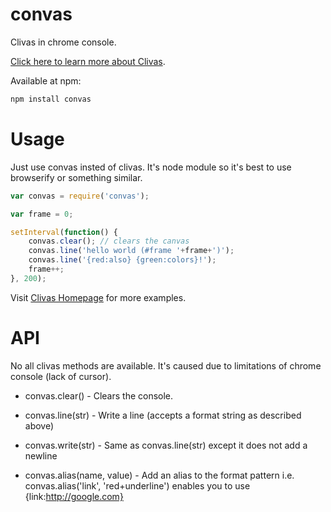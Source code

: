 # convas
Clivas in chrome console.

[Click here to learn more about Clivas](https://github.com/mafintosh/clivas "Clivas Homepage").

Available at npm:

```sh
npm install convas
```

# Usage
Just use convas insted of clivas. It's node module so it's best to use browserify or something similar.
```javascript
var convas = require('convas');

var frame = 0;

setInterval(function() {
    convas.clear(); // clears the canvas
    convas.line('hello world (#frame '+frame+')');
    convas.line('{red:also} {green:colors}!');
    frame++;
}, 200);
```
Visit [Clivas Homepage](https://github.com/mafintosh/clivas "Clivas Homepage") for more examples.

# API

No all clivas methods are available. It's caused due to limitations of chrome console (lack of cursor).

- convas.clear() - Clears the console.

- convas.line(str) - Write a line (accepts a format string as described above)

- convas.write(str) - Same as convas.line(str) except it does not add a newline

- convas.alias(name, value) - Add an alias to the format pattern i.e. convas.alias('link', 'red+underline') enables you to use {link:http://google.com}

